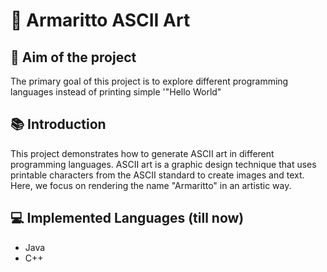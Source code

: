 # 🎨 Armaritto ASCII Art
## 🎯 Aim of the project
The primary goal of this project is to explore different programming languages instead of printing simple '"Hello World"
## 📚 Introduction
This project demonstrates how to generate ASCII art in different programming languages. ASCII art is a graphic design technique that uses printable characters from the ASCII standard to create images and text. Here, we focus on rendering the name "Armaritto" in an artistic way.
## 💻 Implemented Languages (till now)
- Java
- C++
